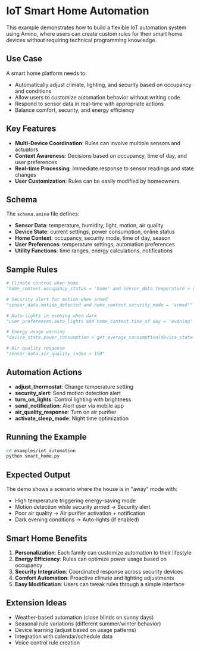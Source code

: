 # IoT Smart Home Automation

This example demonstrates how to build a flexible IoT automation system using Amino, where users can create custom rules for their smart home devices without requiring technical programming knowledge.

## Use Case

A smart home platform needs to:
- Automatically adjust climate, lighting, and security based on occupancy and conditions
- Allow users to customize automation behavior without writing code
- Respond to sensor data in real-time with appropriate actions
- Balance comfort, security, and energy efficiency

## Key Features

- **Multi-Device Coordination**: Rules can involve multiple sensors and actuators
- **Context Awareness**: Decisions based on occupancy, time of day, and user preferences
- **Real-time Processing**: Immediate response to sensor readings and state changes
- **User Customization**: Rules can be easily modified by homeowners

## Schema

The `schema.amino` file defines:
- **Sensor Data**: temperature, humidity, light, motion, air quality
- **Device State**: current settings, power consumption, online status
- **Home Context**: occupancy, security mode, time of day, season
- **User Preferences**: temperature settings, automation preferences
- **Utility Functions**: time ranges, energy calculations, notifications

## Sample Rules

```python
# Climate control when home
"home_context.occupancy_status = 'home' and sensor_data.temperature > user_preferences.preferred_temp_home + 2"

# Security alert for motion when armed
"sensor_data.motion_detected and home_context.security_mode = 'armed'"

# Auto-lights in evening when dark
"user_preferences.auto_lights and home_context.time_of_day = 'evening' and sensor_data.light_level < 30"

# Energy usage warning
"device_state.power_consumption > get_average_consumption(device_state.device_id, 7) * 1.5"

# Air quality response
"sensor_data.air_quality_index > 150"
```

## Automation Actions

- **adjust_thermostat**: Change temperature setting
- **security_alert**: Send motion detection alert
- **turn_on_lights**: Control lighting with brightness
- **send_notification**: Alert user via mobile app
- **air_quality_response**: Turn on air purifier
- **activate_sleep_mode**: Night time optimization

## Running the Example

```bash
cd examples/iot_automation  
python smart_home.py
```

## Expected Output

The demo shows a scenario where the house is in "away" mode with:
- High temperature triggering energy-saving mode
- Motion detection while security armed → Security alert
- Poor air quality → Air purifier activation + notification
- Dark evening conditions → Auto-lights (if enabled)

## Smart Home Benefits

1. **Personalization**: Each family can customize automation to their lifestyle
2. **Energy Efficiency**: Rules can optimize power usage based on occupancy
3. **Security Integration**: Coordinated response across security devices
4. **Comfort Automation**: Proactive climate and lighting adjustments
5. **Easy Modification**: Users can tweak rules through a simple interface

## Extension Ideas

- Weather-based automation (close blinds on sunny days)
- Seasonal rule variations (different summer/winter behavior) 
- Device learning (adjust based on usage patterns)
- Integration with calendar/schedule data
- Voice control rule creation